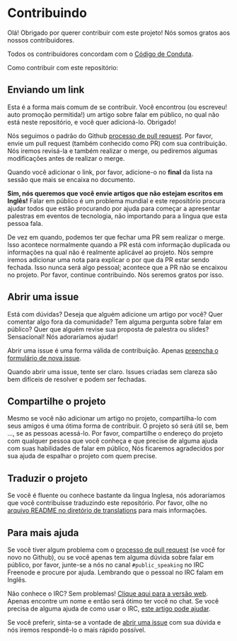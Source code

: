 # Contribuindo

Olá! Obrigado por querer contribuir com este projeto! Nós somos gratos aos nossos contribuidores.

Todos os contribuidores concordam com o [Código de Conduta](./CODEOFCONDUCT.md).

Como contribuir com este repositório:

## Enviando um link

Esta é a forma mais comum de se contribuir. Você encontrou (ou escreveu! auto promoção permitida!) um artigo sobre falar em público, no qual não está neste repositório, e você quer adicioná-lo. Obrigado!

Nós seguimos o padrão do Github [processo de pull request](https://help.github.com/articles/creating-a-pull-request/). Por favor, envie um pull request (também conhecido como PR) com sua contribuição. Nós iremos revisá-la e também realizar o merge, ou pediremos algumas modificações antes de realizar o merge.

Quando você adicionar o link, por favor, adicione-o no **final** da lista na sessão que mais se encaixa no documento.

**Sim, nós queremos que você envie artigos que não estejam escritos em Inglês!** Falar em público é um problema mundial e este repositório procura ajudar todos que estão procurando por ajuda para começar a apresentar palestras em eventos de tecnologia, não importando para a lingua que esta pessoa fala.

De vez em quando, podemos ter que fechar uma PR sem realizar o merge. Isso acontece normalmente quando a PR está com informação duplicada ou informações na qual não é realmente aplicável ao projeto. Nós sempre iremos adicionar uma nota para explicar o por que da PR estar sendo fechada. Isso nunca será algo pessoal; acontece que a PR não se encaixou no projeto. Por favor, continue contribuindo. Nós seremos gratos por isso.

## Abrir uma issue

Está com dúvidas? Deseja que alguém adicione um artigo por você? Quer comentar algo fora da comunidade? Tem alguma pergunta sobre falar em público? Quer que alguém revise sua proposta de palestra ou slides? Sensacional! Nós adoraríamos ajudar!

Abrir uma issue é uma forma válida de contribuição. Apenas [preencha o formulário de nova issue](https://github.com/vmbrasseur/Public_Speaking/issues/new).

Quando abrir uma issue, tente ser claro. Issues criadas sem clareza são bem difíceis de resolver e podem ser fechadas.

## Compartilhe o projeto

Mesmo se você não adicionar um artigo no projeto, compartilha-lo com seus amigos é uma ótima forma de contribuir. O projeto
só será útil se, bem ..., se as pessoas acessá-lo. Por favor, compartilhe o endereço do projeto com qualquer pessoa que você
conheça e que precise de alguma ajuda com suas habilidades de falar em público, Nós ficaremos agradecidos por sua ajuda de 
espalhar o projeto com quem precise.

## Traduzir o projeto

Se você é fluente ou conhece bastante da lingua Inglesa, nós adoraríamos que você contribuísse traduzindo este repositório. Por favor, olhe no [arquivo README no diretório de translations](../README.md) para mais informações.

## Para mais ajuda

Se você tiver algum problema com o [processo de pull request](https://help.github.com/articles/creating-a-pull-request/) (se você for novo no Github), ou se você apenas tem alguma dúvida sobre falar em público, por favor, junte-se a nós no canal `#public_speaking` no IRC Freenode e procure por ajuda. Lembrando que o pessoal no IRC falam em Inglês.

Não conhece o IRC? Sem problemas! [Clique aqui para a versão web](https://webchat.freenode.net/?channels=%23public_speaking). Apenas encontre um nome e então será ótimo ter você no chat. Se você precisa de alguma ajuda de como usar o IRC, [este artigo pode ajudar](https://opensource.com/life/16/6/irc).

Se você preferir, sinta-se a vontade de [abrir uma issue](https://github.com/vmbrasseur/Public_Speaking/issues/new) com sua dúvida e nós iremos respondê-lo o mais rápido possível.
